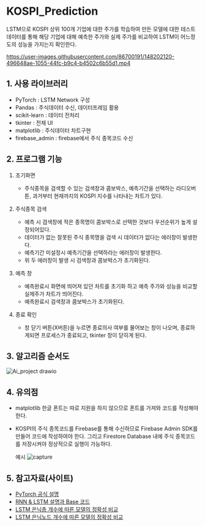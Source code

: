 # KOSPI_Prediction
LSTM으로 KOSPI 상위 100개 기업에 대한 주가를 학습하여 만든 모델에 대한 테스트 데이터를 통해 해당 기업에 대해 예측한 주가와 실제 주가를 비교하여 LSTM이 어느정도의 성능을 가지는지 확인한다.

https://user-images.githubusercontent.com/86700191/148202120-496648ae-1055-44fc-b9c4-b4502c6b55d1.mp4

## 1. 사용 라이브러리
- PyTorch : LSTM Network 구성
- Pandas : 주식데이터 수신, 데이터프레임 활용
- scikit-learn : 데이터 전처리
- tkinter : 전체 UI
- matplotlib : 주식데이터 차트구현
- firebase_admin : firebase에서 주식 종목코드 수신

## 2. 프로그램 기능
 1) 초기화면
   	- 주식종목을 검색할 수 있는 검색창과 콤보박스, 예측기간을 선택하는 라디오버튼, 과거부터 현재까지의 KOSPI 지수를 나타내는 차트가 있다.

 2) 주식종목 검색
	- 예측 시 검색창에 적은 종목명이 콤보박스로 선택한 것보다 우선순위가 높게 설정되어있다.
	- 데이터가 없는 잘못된 주식 종목명을 검색 시 데이터가 없다는 에러창이 발생한다.
	- 예측기간 미설정시 예측기간을 선택하라는 에러창이 발생한다.
	- 위 두 에러창이 발생 시 검색창과 콤보박스가 초기화된다.

 3) 예측 창
	- 예측완료시 화면에 띄어져 있던 차트를 초기화 하고 예측 주가와 성능을 비교할 실제주가 차트가 띄어진다.
	- 예측완료시 검색창과 콤보박스가 초기화된다.

 4) 종료 확인
	- 창 닫기 버튼(X버튼)을 누르면 종료의사 여부를 물어보는 창이 나오며, 종료하게되면 프로세스가 종료되고, tkinter 창이 닫히게 된다.
    
## 3. 알고리즘 순서도
![Ai_project drawio](https://user-images.githubusercontent.com/86700191/148198941-9b3c62b3-a458-4e7e-ad0b-1e08f90de779.png)

## 4. 유의점
- matplotlib 한글 폰트는 따로 지원을 하지 않으므로 폰트를 가져와 코드를 작성해야한다.
- KOSPI의 주식 종목코드를 Firebase를 통해 수신하므로 Firebase Admin SDK를 만들어 코드에 작성하여야 한다. 그리고 Firestore Database 내에 주식 종목코드를 저장시켜야 정상적으로 실행이 가능하다. 
  
  예시
  ![capture](https://user-images.githubusercontent.com/86700191/148207599-f6410e99-0504-429c-9429-442a203bfc66.PNG)
 
 ## 5. 참고자료(사이트)
- [PyTorch 공식 설명](https://pytorch.org/docs/stable/index.html)
- [RNN & LSTM 설명과 Base 코드](https://cnvrg.io/pytorch-lstm/?gclid=Cj0KCQiA6t6ABhDMARIsAONIYyxsIXn6G6EcMLhGnPDxnsKiv3zLU49TRMxsyTPXZmOV3E-Hh4xeI2EaAugLEALw_wcB)
- [LSTM 은닉층 개수에 따른 모델의 정확성 비교](https://www.deeplearningwizard.com/deep_learning/practical_pytorch/pytorch_lstm_neuralnetwork/)
- [LSTM 은닉노드 개수에 따른 모델의 정확성 비교](https://forensics.tistory.com/22)